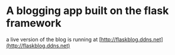 # A blogging app built on the flask framework

a live version of the blog is running at [http://flaskblog.ddns.net](http://flaskblog.ddns.net)

